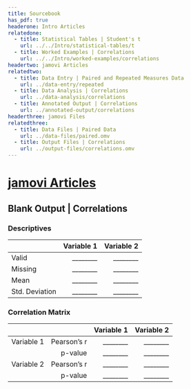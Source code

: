 ```yaml
---
title: Sourcebook
has_pdf: true
headerone: Intro Articles
relatedone:
  - title: Statistical Tables | Student's t
    url: ../../Intro/statistical-tables/t
  - title: Worked Examples | Correlations
    url: ../../Intro/worked-examples/correlations
headertwo: jamovi Articles
relatedtwo:
  - title: Data Entry | Paired and Repeated Measures Data
    url: ../data-entry/repeated
  - title: Data Analysis | Correlations
    url: ../data-analysis/correlations
  - title: Annotated Output | Correlations
    url: ../annotated-output/correlations
headerthree: jamovi Files
relatedthree:
  - title: Data Files | Paired Data
    url: ../data-files/paired.omv
  - title: Output Files | Correlations
    url: ../output-files/correlations.omv
---
```


# [jamovi Articles](../index.md)

## Blank Output | Correlations

### Descriptives

|                 | Variable 1 | Variable 2 |
|:----------------|-----------:|-----------:|
| Valid           |  ________  |  ________  |
| Missing         |  ________  |  ________  |
| Mean            |  ________  |  ________  |
| Std. Deviation  |  ________  |  ________  |

### Correlation Matrix

|            |             | Variable 1 | Variable 2 | 
|:-----------|------------:|-----------:|-----------:|
| Variable 1 | Pearson’s r |   ________ |   ________ |
|            | p-value     |   ________ |   ________ |
| Variable 2 | Pearson’s r |   ________ |   ________ |
|            | p-value     |   ________ |   ________ |
